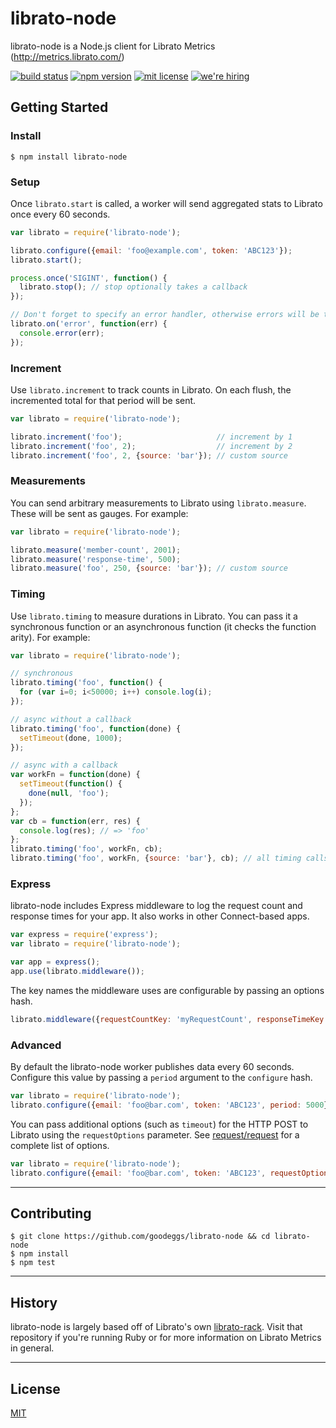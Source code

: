 librato-node
============

librato-node is a Node.js client for Librato Metrics (http://metrics.librato.com/)

[![build status][travis-badge]][travis-link]
[![npm version][npm-badge]][npm-link]
[![mit license][license-badge]][license-link]
[![we're hiring][hiring-badge]][hiring-link]

## Getting Started

### Install

    $ npm install librato-node

### Setup

Once `librato.start` is called, a worker will send aggregated stats to Librato once every 60 seconds.

``` javascript
var librato = require('librato-node');

librato.configure({email: 'foo@example.com', token: 'ABC123'});
librato.start();

process.once('SIGINT', function() {
  librato.stop(); // stop optionally takes a callback
});

// Don't forget to specify an error handler, otherwise errors will be thrown
librato.on('error', function(err) {
  console.error(err);
});
```

### Increment

Use `librato.increment` to track counts in Librato.  On each flush, the incremented total for that period will be sent.

``` javascript
var librato = require('librato-node');

librato.increment('foo');                     // increment by 1
librato.increment('foo', 2);                  // increment by 2
librato.increment('foo', 2, {source: 'bar'}); // custom source
```

### Measurements

You can send arbitrary measurements to Librato using `librato.measure`. These will be sent as gauges. For example:

``` javascript
var librato = require('librato-node');

librato.measure('member-count', 2001);
librato.measure('response-time', 500);
librato.measure('foo', 250, {source: 'bar'}); // custom source
```

### Timing

Use `librato.timing` to measure durations in Librato. You can pass it a synchronous function or an asynchronous function (it checks the function arity).  For example:

``` javascript
var librato = require('librato-node');

// synchronous
librato.timing('foo', function() {
  for (var i=0; i<50000; i++) console.log(i);
});

// async without a callback
librato.timing('foo', function(done) {
  setTimeout(done, 1000);
});

// async with a callback
var workFn = function(done) {
  setTimeout(function() {
    done(null, 'foo');
  });
};
var cb = function(err, res) {
  console.log(res); // => 'foo'
};
librato.timing('foo', workFn, cb);
librato.timing('foo', workFn, {source: 'bar'}, cb); // all timing calls also accept a custom source
```

### Express

librato-node includes Express middleware to log the request count and response times for your app.  It also works in other Connect-based apps.

``` javascript
var express = require('express');
var librato = require('librato-node');

var app = express();
app.use(librato.middleware());
```

The key names the middleware uses are configurable by passing an options hash.

``` javascript
librato.middleware({requestCountKey: 'myRequestCount', responseTimeKey: 'myResponseTime'});
```

### Advanced

By default the librato-node worker publishes data every 60 seconds. Configure
this value by passing a `period` argument to the `configure` hash.

```javascript
var librato = require('librato-node');
librato.configure({email: 'foo@bar.com', token: 'ABC123', period: 5000})
```

You can pass additional options (such as `timeout`) for the HTTP POST to Librato using the `requestOptions` parameter.  See [request/request](https://github.com/request/request) for a complete list of options.

```javascript
var librato = require('librato-node');
librato.configure({email: 'foo@bar.com', token: 'ABC123', requestOptions: {timeout: 250}})
```

------

## Contributing

```
$ git clone https://github.com/goodeggs/librato-node && cd librato-node
$ npm install
$ npm test
```

------

## History

librato-node is largely based off of Librato's own [librato-rack](https://github.com/librato/librato-rack).  Visit that repository if you're running Ruby or for more information on Librato Metrics in general.

------

## License

[MIT][license-link]

[travis-badge]: http://img.shields.io/travis/goodeggs/librato-node/master.svg?style=flat-square
[travis-link]: https://travis-ci.org/goodeggs/librato-node
[npm-badge]: http://img.shields.io/npm/v/librato-node.svg?style=flat-square
[npm-link]: https://www.npmjs.org/package/librato-node
[license-badge]: http://img.shields.io/badge/license-mit-blue.svg?style=flat-square
[license-link]: LICENSE.md
[hiring-badge]: https://img.shields.io/badge/we're_hiring-yes-brightgreen.svg?style=flat-square
[hiring-link]: http://goodeggs.jobscore.com/?detail=Open+Source&sid=161
